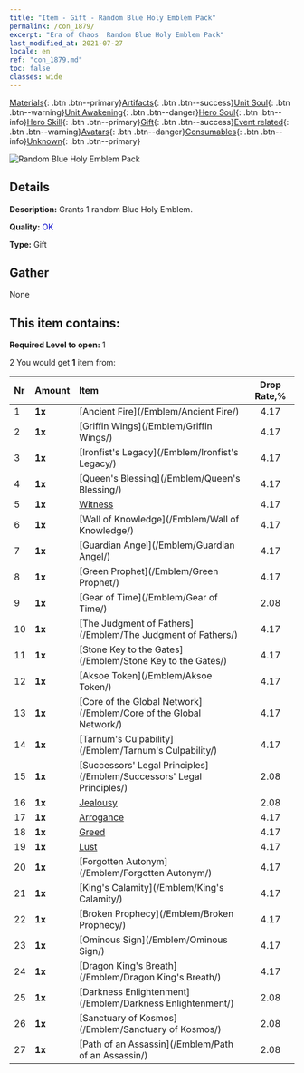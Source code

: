 ```yaml
---
title: "Item - Gift - Random Blue Holy Emblem Pack"
permalink: /con_1879/
excerpt: "Era of Chaos  Random Blue Holy Emblem Pack"
last_modified_at: 2021-07-27
locale: en
ref: "con_1879.md"
toc: false
classes: wide
---
```

 [Materials](/Items/){: .btn .btn--primary}[Artifacts](/Items/Artifacts/){: .btn .btn--success}[Unit Soul](/Items/UnitSoul/){: .btn .btn--warning}[Unit Awakening](/Items/UnitAwakening/){: .btn .btn--danger}[Hero Soul](/Items/HeroSoul/){: .btn .btn--info}[Hero Skill](/Items/HeroSkill/){: .btn .btn--primary}[Gift](/Items/Gift/){: .btn .btn--success}[Event related](/Items/Events/){: .btn .btn--warning}[Avatars](/Items/Avatars/){: .btn .btn--danger}[Consumables](/Items/Consumables/){: .btn .btn--info}[Unknown](/Items/Unknown/){: .btn .btn--primary}

 ![Random Blue Holy Emblem Pack](/images/t/i_907502.png)

## Details
 **Description:** Grants 1 random Blue Holy Emblem.

 **Quality:** <span style="color: #0000CD">OK</span>

 **Type:** Gift

## Gather

  None

## This item contains:

 **Required Level to open:** 1

 2 You would get **1** item  from:

  | Nr | Amount |     Item    | Drop Rate,% |
  |:---|:-------|:------------|:---------:|
  | 1 |  **1x** | [Ancient Fire](/Emblem/Ancient Fire/) | 4.17 | 
  | 2 |  **1x** | [Griffin Wings](/Emblem/Griffin Wings/) | 4.17 | 
  | 3 |  **1x** | [Ironfist's Legacy](/Emblem/Ironfist's Legacy/) | 4.17 | 
  | 4 |  **1x** | [Queen's Blessing](/Emblem/Queen's Blessing/) | 4.17 | 
  | 5 |  **1x** | [Witness](/Emblem/Witness/) | 4.17 | 
  | 6 |  **1x** | [Wall of Knowledge](/Emblem/Wall of Knowledge/) | 4.17 | 
  | 7 |  **1x** | [Guardian Angel](/Emblem/Guardian Angel/) | 4.17 | 
  | 8 |  **1x** | [Green Prophet](/Emblem/Green Prophet/) | 4.17 | 
  | 9 |  **1x** | [Gear of Time](/Emblem/Gear of Time/) | 2.08 | 
  | 10 |  **1x** | [The Judgment of Fathers](/Emblem/The Judgment of Fathers/) | 4.17 | 
  | 11 |  **1x** | [Stone Key to the Gates](/Emblem/Stone Key to the Gates/) | 4.17 | 
  | 12 |  **1x** | [Aksoe Token](/Emblem/Aksoe Token/) | 4.17 | 
  | 13 |  **1x** | [Core of the Global Network](/Emblem/Core of the Global Network/) | 4.17 | 
  | 14 |  **1x** | [Tarnum's Culpability](/Emblem/Tarnum's Culpability/) | 4.17 | 
  | 15 |  **1x** | [Successors' Legal Principles](/Emblem/Successors' Legal Principles/) | 2.08 | 
  | 16 |  **1x** | [Jealousy](/Emblem/Jealousy/) | 2.08 | 
  | 17 |  **1x** | [Arrogance](/Emblem/Arrogance/) | 4.17 | 
  | 18 |  **1x** | [Greed](/Emblem/Greed/) | 4.17 | 
  | 19 |  **1x** | [Lust](/Emblem/Lust/) | 4.17 | 
  | 20 |  **1x** | [Forgotten Autonym](/Emblem/Forgotten Autonym/) | 4.17 | 
  | 21 |  **1x** | [King's Calamity](/Emblem/King's Calamity/) | 4.17 | 
  | 22 |  **1x** | [Broken Prophecy](/Emblem/Broken Prophecy/) | 4.17 | 
  | 23 |  **1x** | [Ominous Sign](/Emblem/Ominous Sign/) | 4.17 | 
  | 24 |  **1x** | [Dragon King's Breath](/Emblem/Dragon King's Breath/) | 4.17 | 
  | 25 |  **1x** | [Darkness Enlightenment](/Emblem/Darkness Enlightenment/) | 2.08 | 
  | 26 |  **1x** | [Sanctuary of Kosmos](/Emblem/Sanctuary of Kosmos/) | 2.08 | 
  | 27 |  **1x** | [Path of an Assassin](/Emblem/Path of an Assassin/) | 2.08 | 
